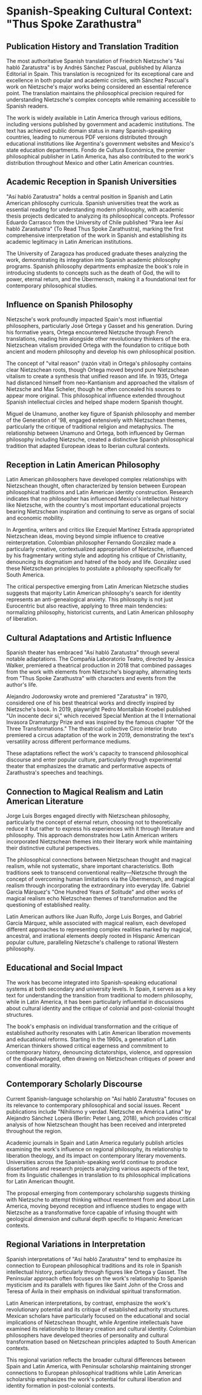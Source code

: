 # Spanish-Speaking Cultural Context: "Thus Spoke Zarathustra"

## Publication History and Translation Tradition

The most authoritative Spanish translation of Friedrich Nietzsche's "Así habló Zaratustra" is by Andrés Sánchez Pascual, published by Alianza Editorial in Spain. This translation is recognized for its exceptional care and excellence in both popular and academic circles, with Sánchez Pascual's work on Nietzsche's major works being considered an essential reference point. The translation maintains the philosophical precision required for understanding Nietzsche's complex concepts while remaining accessible to Spanish readers.

The work is widely available in Latin America through various editions, including versions published by government and academic institutions. The text has achieved public domain status in many Spanish-speaking countries, leading to numerous PDF versions distributed through educational institutions like Argentina's government websites and Mexico's state education departments. Fondo de Cultura Económica, the premier philosophical publisher in Latin America, has also contributed to the work's distribution throughout Mexico and other Latin American countries.

## Academic Reception in Spanish Universities

"Así habló Zaratustra" holds a central position in Spanish and Latin American philosophy curricula. Spanish universities treat the work as essential reading for understanding modern philosophy, with academic thesis projects dedicated to analyzing its philosophical concepts. Professor Eduardo Carrasco from the University of Chile published "Para leer Así habló Zarastustra" (To Read Thus Spoke Zarathustra), marking the first comprehensive interpretation of the work in Spanish and establishing its academic legitimacy in Latin American institutions.

The University of Zaragoza has produced graduate theses analyzing the work, demonstrating its integration into Spanish academic philosophy programs. Spanish philosophy departments emphasize the book's role in introducing students to concepts such as the death of God, the will to power, eternal return, and the Übermensch, making it a foundational text for contemporary philosophical studies.

## Influence on Spanish Philosophy

Nietzsche's work profoundly impacted Spain's most influential philosophers, particularly José Ortega y Gasset and his generation. During his formative years, Ortega encountered Nietzsche through French translations, reading him alongside other revolutionary thinkers of the era. Nietzschean vitalism provided Ortega with the foundation to critique both ancient and modern philosophy and develop his own philosophical position.

The concept of "vital reason" (razón vital) in Ortega's philosophy contains clear Nietzschean roots, though Ortega moved beyond pure Nietzschean vitalism to create a synthesis that unified reason and life. In 1935, Ortega had distanced himself from neo-Kantianism and approached the vitalism of Nietzsche and Max Scheler, though he often concealed his sources to appear more original. This philosophical influence extended throughout Spanish intellectual circles and helped shape modern Spanish thought.

Miguel de Unamuno, another key figure of Spanish philosophy and member of the Generation of '98, engaged extensively with Nietzschean themes, particularly the critique of traditional religion and metaphysics. The relationship between Unamuno and Ortega, both influenced by German philosophy including Nietzsche, created a distinctive Spanish philosophical tradition that adapted European ideas to Iberian cultural contexts.

## Reception in Latin American Philosophy

Latin American philosophers have developed complex relationships with Nietzschean thought, often characterized by tension between European philosophical traditions and Latin American identity construction. Research indicates that no philosopher has influenced Mexico's intellectual history like Nietzsche, with the country's most important educational projects bearing Nietzschean inspiration and continuing to serve as organs of social and economic mobility.

In Argentina, writers and critics like Ezequiel Martínez Estrada appropriated Nietzschean ideas, moving beyond simple influence to creative reinterpretation. Colombian philosopher Fernando González made a particularly creative, contextualized appropriation of Nietzsche, influenced by his fragmentary writing style and adopting his critique of Christianity, denouncing its dogmatism and hatred of the body and life. González used these Nietzschean principles to postulate a philosophy specifically for South America.

The critical perspective emerging from Latin American Nietzsche studies suggests that majority Latin American philosophy's search for identity represents an anti-genealogical anxiety. This philosophy is not just Eurocentric but also reactive, applying to three main tendencies: normalizing philosophy, historicist currents, and Latin American philosophy of liberation.

## Cultural Adaptations and Artistic Influence

Spanish theater has embraced "Así habló Zaratustra" through several notable adaptations. The Compañía Laboratorio Teatro, directed by Jessica Walker, premiered a theatrical production in 2018 that combined passages from the work with elements from Nietzsche's biography, alternating texts from "Thus Spoke Zarathustra" with characters and events from the author's life.

Alejandro Jodorowsky wrote and premiered "Zaratustra" in 1970, considered one of his best theatrical works and directly inspired by Nietzsche's book. In 2019, playwright Pedro Montalbán Kroebel published "Un inocente decir sí," which received Special Mention at the II International Invasora Dramaturgy Prize and was inspired by the famous chapter "Of the Three Transformations." The theatrical collective Circo interior bruto premiered a circus adaptation of the work in 2019, demonstrating the text's versatility across different performance mediums.

These adaptations reflect the work's capacity to transcend philosophical discourse and enter popular culture, particularly through experimental theater that emphasizes the dramatic and performative aspects of Zarathustra's speeches and teachings.

## Connection to Magical Realism and Latin American Literature

Jorge Luis Borges engaged directly with Nietzschean philosophy, particularly the concept of eternal return, choosing not to theoretically reduce it but rather to express his experiences with it through literature and philosophy. This approach demonstrates how Latin American writers incorporated Nietzschean themes into their literary work while maintaining their distinctive cultural perspectives.

The philosophical connections between Nietzschean thought and magical realism, while not systematic, share important characteristics. Both traditions seek to transcend conventional reality—Nietzsche through the concept of overcoming human limitations via the Übermensch, and magical realism through incorporating the extraordinary into everyday life. Gabriel García Márquez's "One Hundred Years of Solitude" and other works of magical realism echo Nietzschean themes of transformation and the questioning of established reality.

Latin American authors like Juan Rulfo, Jorge Luis Borges, and Gabriel García Márquez, while associated with magical realism, each developed different approaches to representing complex realities marked by magical, ancestral, and irrational elements deeply rooted in Hispanic American popular culture, paralleling Nietzsche's challenge to rational Western philosophy.

## Educational and Social Impact

The work has become integrated into Spanish-speaking educational systems at both secondary and university levels. In Spain, it serves as a key text for understanding the transition from traditional to modern philosophy, while in Latin America, it has been particularly influential in discussions about cultural identity and the critique of colonial and post-colonial thought structures.

The book's emphasis on individual transformation and the critique of established authority resonates with Latin American liberation movements and educational reforms. Starting in the 1960s, a generation of Latin American thinkers showed critical eagerness and commitment to contemporary history, denouncing dictatorships, violence, and oppression of the disadvantaged, often drawing on Nietzschean critiques of power and conventional morality.

## Contemporary Scholarly Discourse

Current Spanish-language scholarship on "Así habló Zaratustra" focuses on its relevance to contemporary philosophical and social issues. Recent publications include "Nihilismo y verdad. Nietzsche en América Latina" by Alejandro Sánchez Lopera (Berlin: Peter Lang, 2018), which provides critical analysis of how Nietzschean thought has been received and interpreted throughout the region.

Academic journals in Spain and Latin America regularly publish articles examining the work's influence on regional philosophy, its relationship to liberation theology, and its impact on contemporary literary movements. Universities across the Spanish-speaking world continue to produce dissertations and research projects analyzing various aspects of the text, from its linguistic challenges in translation to its philosophical implications for Latin American thought.

The proposal emerging from contemporary scholarship suggests thinking with Nietzsche to attempt thinking without resentment from and about Latin America, moving beyond reception and influence studies to engage with Nietzsche as a transformative force capable of infusing thought with geological dimension and cultural depth specific to Hispanic American contexts.

## Regional Variations in Interpretation

Spanish interpretations of "Así habló Zaratustra" tend to emphasize its connection to European philosophical traditions and its role in Spanish intellectual history, particularly through figures like Ortega y Gasset. The Peninsular approach often focuses on the work's relationship to Spanish mysticism and its parallels with figures like Saint John of the Cross and Teresa of Ávila in their emphasis on individual spiritual transformation.

Latin American interpretations, by contrast, emphasize the work's revolutionary potential and its critique of established authority structures. Mexican scholars have particularly focused on the educational and social implications of Nietzschean thought, while Argentine intellectuals have examined its relationship to literary creation and cultural identity. Colombian philosophers have developed theories of personality and cultural transformation based on Nietzschean principles adapted to South American contexts.

This regional variation reflects the broader cultural differences between Spain and Latin America, with Peninsular scholarship maintaining stronger connections to European philosophical traditions while Latin American scholarship emphasizes the work's potential for cultural liberation and identity formation in post-colonial contexts.